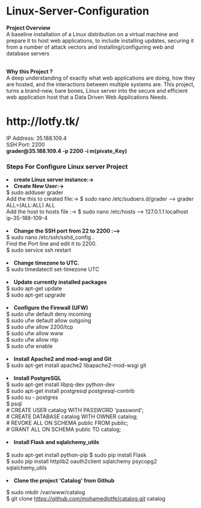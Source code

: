 # Linux-Server-Configuration
**Project Overview**
<br>
A baseline installation of a Linux distribution on a virtual machine and prepare it to host web applications, to include installing updates, securing it from a number of attack vectors and installing/configuring web and database servers
<br><br>

**Why this Project ?**
<br>
A deep understanding of exactly what web applications are doing, how they are hosted, and the interactions between multiple systems are. This project, turns a brand-new, bare bones, Linux server into the secure and efficient web application host that a Data Driven Web Applications Needs.
<br>
<h1> http://lotfy.tk/ </h1>
 IP Address: 35.188.109.4 <br>
  SSH Port: 2200 <br>
<strong>grader@35.188.109.4 -p 2200 -i m(pivate_Key)</strong></li><br>


<h3>Steps For Configure Linux server Project</h3>
<li> <strong>create Linux server instance:-> </strong><br>

<li><strong>Create New User:-> </strong><br>
 $ sudo adduser grader<br> 
 Add the this to  created file:-> $ sudo nano /etc/sudoers.d/grader -->  grader ALL=(ALL:ALL) ALL<br>
 Add the host to hosts file   :->  $ sudo nano /etc/hosts           --> 127.0.1.1 localhost ip-35-188-109-4</li><br>


<li><strong>Change the SSH port from 22 to 2200 :--> </strong><br>
  $ sudo nano /etc/ssh/sshd_config . <br>
Find the Port line and edit it to 2200. <br>
  $ sudo service ssh restart</li> <br>


<li><strong>Change timezone to UTC.</strong><br>
  $ sudo timedatectl set-timezone UTC </li><br>

<li><strong> Update currently installed packages</strong><br> 
  $ sudo apt-get update<br>
  $ sudo apt-get upgrade<br></li><br>

<li><strong> Configure the Firewall (UFW)</strong><br>
  $ sudo ufw default deny incoming<br>
  $ sudo ufw default allow outgoing<br>
  $ sudo ufw allow 2200/tcp<br>
  $ sudo ufw allow www<br>
  $ sudo ufw allow ntp<br>
  $ sudo ufw enable<br></li><br>

<li><strong> Install Apache2 and mod-wsgi and Git</strong><br>
  $ sudo apt-get install apache2 libapache2-mod-wsgi git
<br></li><br>


<li><strong>Install PostgreSQL</strong><br>
  $ sudo apt-get install libpq-dev python-dev<br>
  $ sudo apt-get install postgresql postgresql-contrib<br>
  $ sudo su - postgres <br>
  $ psql<br>
  # CREATE USER catalog WITH PASSWORD 'password';<br>
  # CREATE DATABASE catalog WITH OWNER catalog;<br>
  # REVOKE ALL ON SCHEMA public FROM public;<br>
  # GRANT ALL ON SCHEMA public TO catalog;<br></li><br>
  
<li><strong>Install Flask and sqlalchemy_utils </strong><br>
<br>$ sudo apt-get install python-pip
  $ sudo pip install Flask<br>
  $ sudo pip install httplib2 oauth2client sqlalchemy psycopg2 sqlalchemy_utils<br></li><br>
  
<li><strong>Clone the project 'Catalog' from Github</strong><br>

 $ sudo mkdir /var/www/catalog<br>
$ git clone https://github.com/mohamedlotfe/catalog.git catalog<br>
 </li><br>

</strong>
